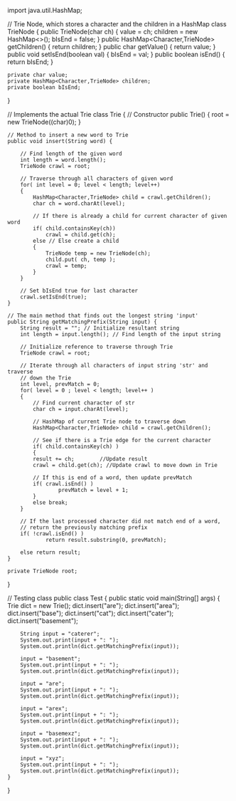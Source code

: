 import java.util.HashMap; 

// Trie Node, which stores a character and the children in a HashMap 
class TrieNode { 
	public TrieNode(char ch) { 
		value = ch; 
		children = new HashMap<>(); 
		bIsEnd = false; 
	} 
	public HashMap<Character,TrieNode> getChildren() { return children; } 
	public char getValue()						 { return value;	 } 
	public void setIsEnd(boolean val)			 { bIsEnd = val;	 } 
	public boolean isEnd()						 { return bIsEnd; } 

	private char value; 
	private HashMap<Character,TrieNode> children; 
	private boolean bIsEnd; 
} 

// Implements the actual Trie 
class Trie { 
	// Constructor 
	public Trie() {	 root = new TrieNode((char)0);	 }	 

	// Method to insert a new word to Trie 
	public void insert(String word) { 

		// Find length of the given word 
		int length = word.length(); 
		TrieNode crawl = root; 

		// Traverse through all characters of given word 
		for( int level = 0; level < length; level++) 
		{ 
			HashMap<Character,TrieNode> child = crawl.getChildren(); 
			char ch = word.charAt(level); 

			// If there is already a child for current character of given word 
			if( child.containsKey(ch)) 
				crawl = child.get(ch); 
			else // Else create a child 
			{ 
				TrieNode temp = new TrieNode(ch); 
				child.put( ch, temp ); 
				crawl = temp; 
			} 
		} 

		// Set bIsEnd true for last character 
		crawl.setIsEnd(true); 
	} 

	// The main method that finds out the longest string 'input' 
	public String getMatchingPrefix(String input) { 
		String result = ""; // Initialize resultant string 
		int length = input.length(); // Find length of the input string	 

		// Initialize reference to traverse through Trie 
		TrieNode crawl = root; 

		// Iterate through all characters of input string 'str' and traverse 
		// down the Trie 
		int level, prevMatch = 0; 
		for( level = 0 ; level < length; level++ ) 
		{ 
			// Find current character of str 
			char ch = input.charAt(level);	 

			// HashMap of current Trie node to traverse down 
			HashMap<Character,TrieNode> child = crawl.getChildren();						 

			// See if there is a Trie edge for the current character 
			if( child.containsKey(ch) ) 
			{ 
			result += ch;		 //Update result 
			crawl = child.get(ch); //Update crawl to move down in Trie 

			// If this is end of a word, then update prevMatch 
			if( crawl.isEnd() ) 
					prevMatch = level + 1; 
			} 
			else break; 
		} 

		// If the last processed character did not match end of a word, 
		// return the previously matching prefix 
		if( !crawl.isEnd() ) 
				return result.substring(0, prevMatch);		 

		else return result; 
	} 

	private TrieNode root; 
} 

// Testing class 
public class Test { 
public static void main(String[] args) { 
		Trie dict = new Trie(); 
		dict.insert("are"); 
		dict.insert("area"); 
		dict.insert("base"); 
		dict.insert("cat"); 
		dict.insert("cater"); 
		dict.insert("basement"); 

		String input = "caterer"; 
		System.out.print(input + ": "); 
		System.out.println(dict.getMatchingPrefix(input));			 

		input = "basement"; 
		System.out.print(input + ": "); 
		System.out.println(dict.getMatchingPrefix(input));					 

		input = "are"; 
		System.out.print(input + ": "); 
		System.out.println(dict.getMatchingPrefix(input));			 

		input = "arex"; 
		System.out.print(input + ": "); 
		System.out.println(dict.getMatchingPrefix(input));			 

		input = "basemexz"; 
		System.out.print(input + ": "); 
		System.out.println(dict.getMatchingPrefix(input));					 

		input = "xyz"; 
		System.out.print(input + ": "); 
		System.out.println(dict.getMatchingPrefix(input)); 
	} 
}

